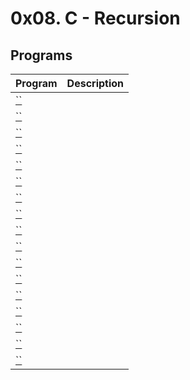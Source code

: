 # 0x08. C - Recursion

## Programs

| **Program** | **Description** |
|-------------|-----------------|
| [``]() |  |
| [``]() |  |
| [``]() |  |
| [``]() |  |
| [``]() |  |
| [``]() |  |
| [``]() |  |
| [``]() |  |
| [``]() |  |
| [``]() |  |
| [``]() |  |
| [``]() |  |
| [``]() |  |
| [``]() |  |
| [``]() |  |
| [``]() |  |
| [``]() |  |
